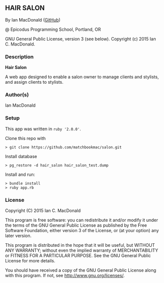 ## HAIR SALON

<a href="APP LINK IF APPLICABLE" target="#"><APP LINK NAME></a>

By Ian MacDonald (<a href="https://github.com/matchbookmac" target="#">GitHub</a>)

@ Epicodus Programming School, Portland, OR

GNU General Public License, version 3 (see below). Copyright (c) 2015 Ian C. MacDonald.

### Description

**Hair Salon**

A web app designed to enable a salon owner to manage clients and stylists, and assign clients to stylists.

### Author(s)

Ian MacDonald

### Setup

This app was written in `ruby '2.0.0'`.

Clone this repo with
```console
> git clone https://github.com/matchbookmac/salon.git
```
Install database
```console
> pg_restore -d hair_salon hair_salon_test.dump
```

Install and run:
```console
> bundle install
> ruby app.rb
```

### License
Copyright  (C)  2015  Ian C. MacDonald

This program is free software: you can redistribute it and/or modify
it under the terms of the GNU General Public License as published by
the Free Software Foundation, either version 3 of the License, or
(at your option) any later version.

This program is distributed in the hope that it will be useful,
but WITHOUT ANY WARRANTY; without even the implied warranty of
MERCHANTABILITY or FITNESS FOR A PARTICULAR PURPOSE.  See the
GNU General Public License for more details.

You should have received a copy of the GNU General Public License
along with this program.  If not, see <http://www.gnu.org/licenses/>.
